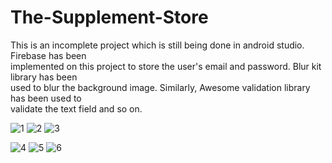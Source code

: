 # The-Supplement-Store
This is an incomplete project which is still being done in android studio. Firebase has been    
implemented on this project to store the user's email and password. Blur kit library has been     
used to blur the background image. Similarly, Awesome validation library has been used to     
validate the text field and so on.

![1](https://user-images.githubusercontent.com/87683353/126904382-cfb48cf5-d3cc-41d5-93f5-197cf94c4b34.jpg)
![2](https://user-images.githubusercontent.com/87683353/126904384-2973b793-0881-44e6-8394-18d3edf6d60e.jpg)
![3](https://user-images.githubusercontent.com/87683353/126904385-5255eec4-6495-421f-8a7c-fc90d653c561.jpg)

![4](https://user-images.githubusercontent.com/87683353/126904388-f8cc7d5f-8541-4e0e-887c-516d8757320c.jpg)
![5](https://user-images.githubusercontent.com/87683353/126904390-1ee27141-df33-45d1-83c6-796c9ec2d14a.jpg)
![6](https://user-images.githubusercontent.com/87683353/126904391-c9f8b47b-3704-48ee-a400-c679c5257577.jpg)

